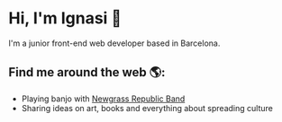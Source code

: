 # Hi, I'm Ignasi 👋

I'm a junior front-end web developer based in Barcelona. 

## Find me around the web 🌎: 
- Playing banjo with <a href="https://www.newgrassrepublic.com"> Newgrass Republic Band</a>
- Sharing ideas on art, books and everything about spreading culture <a href="https://www.figuracions.cat">
